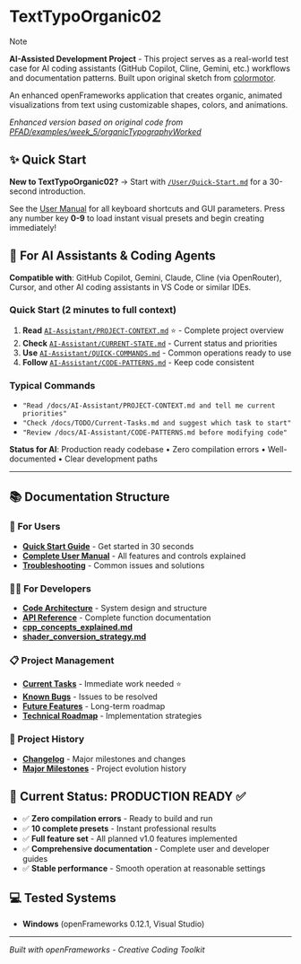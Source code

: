 # TextTypoOrganic02

> [!NOTE]  
> **AI-Assisted Development Project** - This project serves as a real-world test case for AI coding assistants (GitHub Copilot, Cline, Gemini, etc.) workflows and documentation patterns. Built upon original sketch from [colormotor](https://github.com/colormotor).

An enhanced openFrameworks application that creates organic, animated visualizations from text using customizable shapes, colors, and animations.

*Enhanced version based on original code from [PFAD/examples/week_5/organicTypographyWorked](https://github.com/colormotor/PFAD/tree/main/examples/week_5/organicTypographyWorked)*

## ✨ Quick Start

**New to TextTypoOrganic02?** → Start with [`/User/Quick-Start.md`](User/Quick-Start.md) for a 30-second introduction.

See the [User Manual](User/User-Manual.md) for all keyboard shortcuts and GUI parameters.
Press any number key **0-9** to load instant visual presets and begin creating immediately!

## 🤖 For AI Assistants & Coding Agents

**Compatible with**: GitHub Copilot, Gemini, Claude, Cline (via OpenRouter), Cursor, and other AI coding assistants in VS Code or similar IDEs.

### Quick Start (2 minutes to full context)
1. **Read** [`AI-Assistant/PROJECT-CONTEXT.md`](AI-Assistant/PROJECT-CONTEXT.md) ⭐ - Complete project overview
2. **Check** [`AI-Assistant/CURRENT-STATE.md`](AI-Assistant/CURRENT-STATE.md) - Current status and priorities
3. **Use** [`AI-Assistant/QUICK-COMMANDS.md`](AI-Assistant/QUICK-COMMANDS.md) - Common operations ready to use
4. **Follow** [`AI-Assistant/CODE-PATTERNS.md`](AI-Assistant/CODE-PATTERNS.md) - Keep code consistent

### Typical Commands
- `"Read /docs/AI-Assistant/PROJECT-CONTEXT.md and tell me current priorities"`
- `"Check /docs/TODO/Current-Tasks.md and suggest which task to start"`
- `"Review /docs/AI-Assistant/CODE-PATTERNS.md before modifying code"`

**Status for AI**: Production ready codebase • Zero compilation errors • Well-documented • Clear development paths

---

## 📚 Documentation Structure

### 👤 For Users
- **[Quick Start Guide](User/Quick-Start.md)** - Get started in 30 seconds
- **[Complete User Manual](User/User-Manual.md)** - All features and controls explained  
- **[Troubleshooting](User/Troubleshooting.md)** - Common issues and solutions

### 👨‍💻 For Developers  
- **[Code Architecture](Developer/Architecture.md)** - System design and structure
- **[API Reference](Developer/API-Reference.md)** - Complete function documentation
- **[cpp_concepts_explained.md](Learning/cpp_concepts_explained.md)**
- **[shader_conversion_strategy.md](Learning/shader_conversion_strategy.md)**

### 📋 Project Management
- **[Current Tasks](TODO/Current-Tasks.md)** - Immediate work needed ⭐
- **[Known Bugs](TODO/Known-Bugs.md)** - Issues to be resolved
- **[Future Features](Plans/Future-Features.md)** - Long-term roadmap
- **[Technical Roadmap](Plans/Technical-Roadmap.md)** - Implementation strategies

### 📖 Project History
- **[Changelog](CHANGELOG.md)** - Major milestones and changes
- **[Major Milestones](Archive/Major-Milestones.md)** - Project evolution history

## 🎯 Current Status: **PRODUCTION READY** ✅

- ✅ **Zero compilation errors** - Ready to build and run
- ✅ **10 complete presets** - Instant professional results  
- ✅ **Full feature set** - All planned v1.0 features implemented
- ✅ **Comprehensive documentation** - Complete user and developer guides
- ✅ **Stable performance** - Smooth operation at reasonable settings

## 💻 Tested Systems

- **Windows** (openFrameworks 0.12.1, Visual Studio)

---

*Built with openFrameworks - Creative Coding Toolkit*